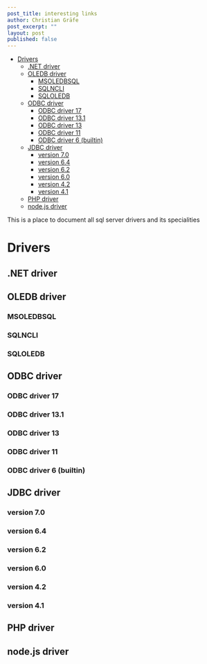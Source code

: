```yaml
---
post_title: interesting links
author: Christian Gräfe
post_excerpt: ""
layout: post
published: false
---
```


<!-- TOC -->

- [Drivers](#drivers)
    - [.NET driver](#net-driver)
    - [OLEDB driver](#oledb-driver)
        - [MSOLEDBSQL](#msoledbsql)
        - [SQLNCLI](#sqlncli)
        - [SQLOLEDB](#sqloledb)
    - [ODBC driver](#odbc-driver)
        - [ODBC driver 17](#odbc-driver-17)
        - [ODBC driver 13.1](#odbc-driver-131)
        - [ODBC driver 13](#odbc-driver-13)
        - [ODBC driver 11](#odbc-driver-11)
        - [ODBC driver 6 (builtin)](#odbc-driver-6-builtin)
    - [JDBC driver](#jdbc-driver)
        - [version 7.0](#version-70)
        - [version 6.4](#version-64)
        - [version 6.2](#version-62)
        - [version 6.0](#version-60)
        - [version 4.2](#version-42)
        - [version 4.1](#version-41)
    - [PHP driver](#php-driver)
    - [node.js driver](#nodejs-driver)

<!-- /TOC -->

This is a place to document all sql server drivers and its specialities

# Drivers

## .NET driver

## OLEDB driver

### MSOLEDBSQL

### SQLNCLI

### SQLOLEDB

## ODBC driver

### ODBC driver 17

### ODBC driver 13.1

### ODBC driver 13

### ODBC driver 11

### ODBC driver 6 (builtin)

## JDBC driver

### version 7.0

### version 6.4

### version 6.2

### version 6.0

### version 4.2

### version 4.1

## PHP driver

## node.js driver
